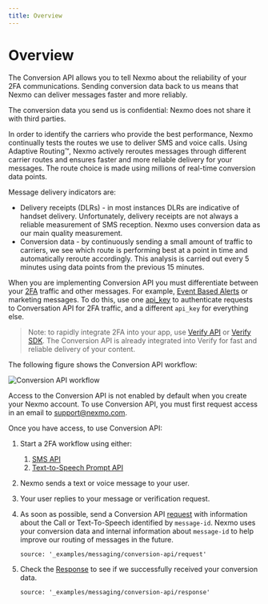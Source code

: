 ```yaml
---
title: Overview
---
```


# Overview

The Conversion API allows you to tell Nexmo about the reliability of your 2FA communications. Sending conversion data back to us means that Nexmo can deliver messages faster and more reliably.

The conversion data you send us is confidential: Nexmo does not share it with third parties.

In order to identify the carriers who provide the best performance, Nexmo continually tests the routes we use to deliver SMS and voice calls. Using Adaptive Routing™, Nexmo actively reroutes messages through different carrier routes and ensures faster and more reliable delivery for your messages. The route choice is made using millions of real-time conversion data points.

Message delivery indicators are:

* Delivery receipts (DLRs) - in most instances DLRs are indicative of handset delivery. Unfortunately, delivery receipts are not always a reliable measurement of SMS reception. Nexmo uses conversion data as our main quality measurement.
* Conversion data - by continuously sending a small amount of traffic to carriers, we see which route is performing best at a point in time and automatically reroute accordingly. This analysis is carried out every 5 minutes using data points from the previous 15 minutes.

When you are implementing Conversion API you must differentiate between your [2FA](/messaging/us-short-codes/guides/2fa) traffic and other messages. For example, [Event Based Alerts](/messaging/us-short-codes/guides/alerts) or marketing messages. To do this, use one [api_key](/api/conversion) to authenticate requests to Conversation API for 2FA traffic, and a different `api_key` for everything else.

> Note: to rapidly integrate 2FA into your app, use [Verify API](/verify/overview) or [Verify SDK](https://docs.nexmo.com/verify/verify-sdk-for-android). The Conversion API is already integrated into Verify for fast and reliable delivery of your content.

The following figure shows the Conversion API workflow:

![Conversion API workflow](/assets/images/workflow_conversion_api.svg)

Access to the Conversion API is not enabled by default when you create your Nexmo account. To use Conversion API, you must first request access in an email to [support@nexmo.com](mailto:support@nexmo.com).

Once you have access, to use Conversion API:

1. Start a 2FA workflow using either:

    1. [SMS API](/messaging/sms/overview)
    2. [Text-to-Speech Prompt API](https://docs.nexmo.com/voice/voice-deprecated/text-to-speech-prompt)

2. Nexmo sends a text or voice message to your user.

3. Your user replies to your message or verification request.

4. As soon as possible, send a Conversion API [request](/api/conversion#request) with information about the Call or Text-To-Speech identified by `message-id`. Nexmo uses your conversion data and internal information about `message-id` to help improve our routing of messages in the future.

    ```tabbed_examples
    source: '_examples/messaging/conversion-api/request'
    ```

5. Check the [Response](/api/conversion#response) to see if we successfully received your conversion data.

    ```tabbed_examples
    source: '_examples/messaging/conversion-api/response'
    ```
